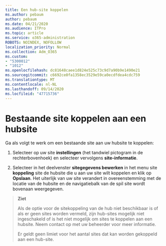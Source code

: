 ```yaml
---
title: Een hub-site koppelen
ms.author: pebaum
author: pebaum
ms.date: 04/21/2020
ms.audience: ITPro
ms.topic: article
ms.service: o365-administration
ROBOTS: NOINDEX, NOFOLLOW
localization_priority: Normal
ms.collection: Adm_O365
ms.custom:
- "5300012"
- "1012"
ms.openlocfilehash: dc81648caee1d824e525c73c9d7a90b9e1490e21
ms.sourcegitcommit: c6692ce0fa1358ec3529e59ca0ecdfdea4cdc759
ms.translationtype: MT
ms.contentlocale: nl-NL
ms.lasthandoff: 09/14/2020
ms.locfileid: "47715736"
---
```

# <a name="associate-existing-site-with-a-hub-site"></a>Bestaande site koppelen aan een hubsite

Ga als volgt te werk om een bestaande site aan uw hubsite te koppelen:
  
1. Selecteer op uw site **instellingen** (het tandwiel pictogram in de rechterbovenhoek) en selecteer vervolgens **site-informatie**.

2. Selecteer in het deelvenster **sitegegevens bewerken** in het menu site **koppeling** site de hubsite die u aan uw site wilt koppelen en klik op **Opslaan**. Het uiterlijk van uw site verandert in overeenstemming met de locatie van de hubsite en de navigatiebalk van de spil site wordt bovenaan weergegeven.

>**Ziet**
>
>Als de optie voor de sitekoppeling van de hub niet beschikbaar is of als er geen sites worden vermeld, zijn hub-sites mogelijk niet ingeschakeld of is het niet mogelijk om sites te koppelen aan een hubsite. Neem contact op met uw beheerder voor meer informatie.
>
>Er geldt geen limiet voor het aantal sites dat kan worden gekoppeld aan een hub-site.
  